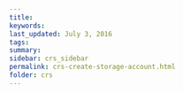 ```yaml
---
title:  
keywords: 
last_updated: July 3, 2016
tags: 
summary: 
sidebar: crs_sidebar
permalink: crs-create-storage-account.html
folder: crs
---
```


 

